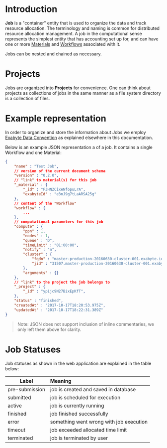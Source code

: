 # Introduction

**Job** is a "container" entity that is used to organize the data and track resource allocation. The terminology and naming is common for distributed resource allocation management. A job in the computational sense represents the simplest entity that has accounting set up for, and can have one or more [Materials](/materials/overview.md) and [Workflows](/workflows/overview.md) associated with it. 

Jobs can be nested and chained as necessary.

# Projects

Jobs are organized into **Projects** for convenience. One can think about projects as collections of jobs in the same manner as a file system directory is a collection of files.

# Example representation

In order to organize and store the information about Jobs we employ [Exabyte Data Convention](/data/convention/overview.md) as explained elsewhere in this documentation.

Below is an example JSON representation a of a job. It contains a single Workflow and one Material:

```json
{
    "name" : "Test Job",
    // version of the current document schema
    "version" : "0.2.0",
    // "link" to material(s) for this job
    "_material" : {
        "_id" : "FJHNZCixeNfopuLrA",
        "exabyteId" : "e3nJ9g7tLaARSA25g"
    },
    // content of the "Workflow"
    "workflow" : {
        ...
    },
    // computational parameters for this job
    "compute" : {
        "ppn" : 1,
        "nodes" : 1,
        "queue" : "D",
        "timeLimit" : "01:00:00",
        "notify" : "n",
        "cluster" : {
            "fqdn" : "master-production-20160630-cluster-001.exabyte.io",
            "jid" : "31507.master-production-20160630-cluster-001.exabyte.io"
        },
        "arguments" : {}
    },
    // "link" to the project the job belongs to
    "_project" : {
        "_id" : "ypijc9N27BixEpKfT",
    },
    "status" : "finished",
    "createdAt" : "2017-10-17T18:20:53.975Z",
    "updatedAt" : "2017-10-17T18:22:31.389Z"
}
```
> Note: JSON does not support inclusion of inline commentaries, we only left them above for clarity.


# Job Statuses

Job statuses as shown in the web application are explained in the table below:

| Label    |      Meaning  |
|----------|:--------------|
<span class="">pre-submission</span> | job is created and saved in database
<span class="">submitted</span> | job is scheduled for execution
<span class="">active</span> | job is currently running
<span class="">finished</span> | job finished successfully
<span class="">error</span> | something went wrong with job execution
<span class="">timeout</span> | job exceeded allocated time limit
<span class="">terminated</span> | job is terminated by user
